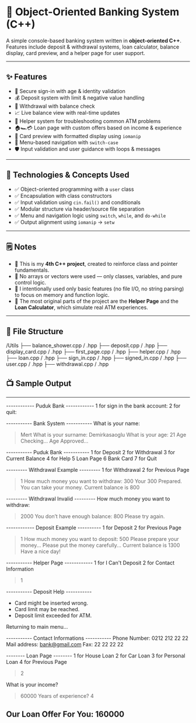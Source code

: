 # 🏦 Object-Oriented Banking System (C++)

A simple console-based banking system written in **object-oriented C++**.  
Features include deposit & withdrawal systems, loan calculator, balance display, card preview, and a helper page for user support.

---

## ✨ Features

- 🔐 Secure sign-in with age & identity validation  
- 💰 Deposit system with limit & negative value handling  
- 💸 Withdrawal with balance check  
- 📈 Live balance view with real-time updates  
- 🧠 Helper system for troubleshooting common ATM problems  
- 🏠🏎️💳 Loan page with custom offers based on income & experience  
- 🪪 Card preview with formatted display using `iomanip`  
- 🧭 Menu-based navigation with `switch-case`  
- 🛡️ Input validation and user guidance with loops & messages  

---

## 🔧 Technologies & Concepts Used

- ✅ Object-oriented programming with a `user` class  
- ✅ Encapsulation with class constructors  
- ✅ Input validation using `cin.fail()` and conditionals  
- ✅ Modular structure via header/source file separation  
- ✅ Menu and navigation logic using `switch`, `while`, and `do-while`  
- ✅ Output alignment using `iomanip` → `setw`  

---

## 🗒️ Notes

- 📌 This is my **4th C++ project**, created to reinforce class and pointer fundamentals.  
- 🚫 No arrays or vectors were used — only classes, variables, and pure control logic.  
- 📌 I intentionally used only basic features (no file I/O, no string parsing) to focus on memory and function logic.  
- 📌 The most original parts of the project are the **Helper Page** and the **Loan Calculator**, which simulate real ATM experiences.

---
## 📁 File Structure

/Utils
├── balance_shower.cpp / .hpp
├── deposit.cpp / .hpp
├── display_card.cpp / .hpp
├── first_page.cpp / .hpp
├── helper.cpp / .hpp
├── loan.cpp / .hpp
├── sign_in.cpp / .hpp
├── signed_in.cpp / .hpp
├── user.cpp / .hpp
├── withdrawal.cpp / .hpp


## 📺 Sample Output
---
------------ Puduk Bank ------------
1 for sign in the bank account:
2 for quit:

----------- Bank System -----------
What is your name:
> Mert
What is your surname:
> Demirkasaoglu
What is your age:
> 21
Age Checking... 
Age Approved...

----------- Puduk Bank -----------
1 for Deposit
2 for Withdrawal
3 for Current Balance
4 for Help
5 Loan Page
6 Bank Card
7 for Quit

--------- Withdrawal Example ---------
1 for Withdrawal
2 for Previous Page
> 1
How much money you want to withdraw:
> 300
Your 300 Prepared. You can take your money.
Current balance is 800

--------- Withdrawal Invalid ---------
How much money you want to withdraw:
> 2000
You don’t have enough balance: 800
Please try again.

------------ Deposit Example ----------
1 for Deposit
2 for Previous Page
> 1
How much money you want to deposit:
> 500
Please prepare your money...
Please put the money carefully...
Current balance is 1300
Have a nice day!

----------- Helper Page ------------
1 for I Can't Deposit
2 for Contact Information
> 1

----------- Deposit Help -----------
- Card might be inserted wrong.
- Card limit may be reached.
- Deposit limit exceeded for ATM.

Returning to main menu...

----------- Contact Informations -----------
Phone Number:        0212 212 22 22
Mail address:        bank@gmail.com
Fax:                 22 22 22 22

-------- Loan Page --------
1 for House Loan
2 for Car Loan
3 for Personal Loan
4 for Previous Page
> 2

What is your income?
> 60000
Years of experience?
> 4

Our Loan Offer For You: 160000
---






